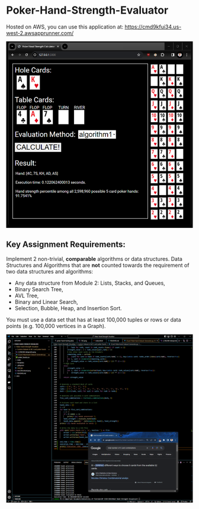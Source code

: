 # Poker-Hand-Strength-Evaluator

Hosted on AWS, you can use this application at: https://cmd9kfui34.us-west-2.awsapprunner.com/

![Frontend Interface](readme_images/dec4frontend.png)

## Key Assignment Requirements:
Implement 2 non-trivial, **comparable** algorithms or data structures. Data Structures and Algorithms that are **not** counted towards the requirement of two data structures and algorithms:
- Any data structure from Module 2: Lists, Stacks, and Queues,
- Binary Search Tree,
- AVL Tree,
- Binary and Linear Search,
- Selection, Bubble, Heap, and Insertion Sort.

You must use a data set that has at least 100,000 tuples or rows or data points (e.g. 100,000 vertices in a Graph).

![Showing 2,598,960 Data Points](readme_images/2,598,960%20datapoints.png)
